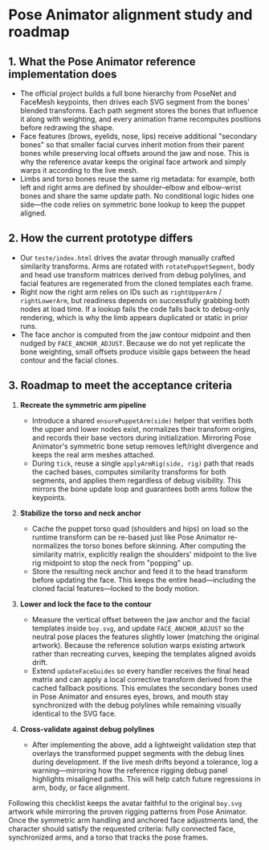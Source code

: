 # Pose Animator alignment study and roadmap

## 1. What the Pose Animator reference implementation does
- The official project builds a full bone hierarchy from PoseNet and FaceMesh keypoints, then drives each SVG segment from the bones' blended transforms. Each path segment stores the bones that influence it along with weighting, and every animation frame recomputes positions before redrawing the shape.
- Face features (brows, eyelids, nose, lips) receive additional "secondary bones" so that smaller facial curves inherit motion from their parent bones while preserving local offsets around the jaw and nose. This is why the reference avatar keeps the original face artwork and simply warps it according to the live mesh.
- Limbs and torso bones reuse the same rig metadata: for example, both left and right arms are defined by shoulder–elbow and elbow–wrist bones and share the same update path. No conditional logic hides one side—the code relies on symmetric bone lookup to keep the puppet aligned.

## 2. How the current prototype differs
- Our `teste/index.html` drives the avatar through manually crafted similarity transforms. Arms are rotated with `rotatePuppetSegment`, body and head use transform matrices derived from debug polylines, and facial features are regenerated from the cloned templates each frame.
- Right now the right arm relies on IDs such as `rightUpperArm` / `rightLowerArm`, but readiness depends on successfully grabbing both nodes at load time. If a lookup fails the code falls back to debug-only rendering, which is why the limb appears duplicated or static in prior runs.
- The face anchor is computed from the jaw contour midpoint and then nudged by `FACE_ANCHOR_ADJUST`. Because we do not yet replicate the bone weighting, small offsets produce visible gaps between the head contour and the facial clones.

## 3. Roadmap to meet the acceptance criteria
1. **Recreate the symmetric arm pipeline**
   - Introduce a shared `ensurePuppetArm(side)` helper that verifies both the upper and lower nodes exist, normalizes their transform origins, and records their base vectors during initialization. Mirroring Pose Animator's symmetric bone setup removes left/right divergence and keeps the real arm meshes attached.
   - During `tick`, reuse a single `applyArmRig(side, rig)` path that reads the cached bases, computes similarity transforms for both segments, and applies them regardless of debug visibility. This mirrors the bone update loop and guarantees both arms follow the keypoints.

2. **Stabilize the torso and neck anchor**
   - Cache the puppet torso quad (shoulders and hips) on load so the runtime transform can be re-based just like Pose Animator re-normalizes the torso bones before skinning. After computing the similarity matrix, explicitly realign the shoulders' midpoint to the live rig midpoint to stop the neck from "popping" up.
   - Store the resulting neck anchor and feed it to the head transform before updating the face. This keeps the entire head—including the cloned facial features—locked to the body motion.

3. **Lower and lock the face to the contour**
   - Measure the vertical offset between the jaw anchor and the facial templates inside `boy.svg`, and update `FACE_ANCHOR_ADJUST` so the neutral pose places the features slightly lower (matching the original artwork). Because the reference solution warps existing artwork rather than recreating curves, keeping the templates aligned avoids drift.
   - Extend `updateFaceGuides` so every handler receives the final head matrix and can apply a local corrective transform derived from the cached fallback positions. This emulates the secondary bones used in Pose Animator and ensures eyes, brows, and mouth stay synchronized with the debug polylines while remaining visually identical to the SVG face.

4. **Cross-validate against debug polylines**
   - After implementing the above, add a lightweight validation step that overlays the transformed puppet segments with the debug lines during development. If the live mesh drifts beyond a tolerance, log a warning—mirroring how the reference rigging debug panel highlights misaligned paths. This will help catch future regressions in arm, body, or face alignment.

Following this checklist keeps the avatar faithful to the original `boy.svg` artwork while mirroring the proven rigging patterns from Pose Animator. Once the symmetric arm handling and anchored face adjustments land, the character should satisfy the requested criteria: fully connected face, synchronized arms, and a torso that tracks the pose frames.

